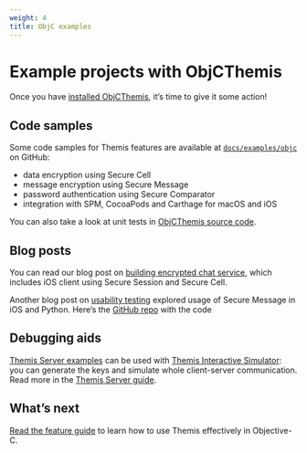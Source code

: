 ```yaml
---
weight: 4
title: ObjC examples
---
```


# Example projects with ObjCThemis

Once you have [installed ObjCThemis](../installation/), it’s time to give it some action!

## Code samples

Some code samples for Themis features are available
at [`docs/examples/objc`](https://github.com/cossacklabs/themis/tree/master/docs/examples/objc)
on GitHub:

  - data encryption using Secure Cell
  - message encryption using Secure Message
  - password authentication using Secure Comparator
  - integration with SPM, CocoaPods and Carthage for macOS and iOS

You can also take a look at unit tests
in [ObjCThemis source code](https://github.com/cossacklabs/themis/tree/master/tests/objcthemis).

## Blog posts

You can read our blog post on [building encrypted chat service](https://www.cossacklabs.com/building-secure-chat),
which includes iOS client using Secure Session and Secure Cell.

Another blog post on [usability testing](https://www.cossacklabs.com/02-usability-testing.html)
explored usage of Secure Message in iOS and Python.
Here’s the [GitHub repo](https://github.com/cossacklabs/themis-ux-testing) with the code

## Debugging aids

[Themis Server examples](https://github.com/cossacklabs/themis/tree/master/docs/examples/Themis-server/Obj-C)
can be used with [Themis Interactive Simulator](/simulator/interactive/):
you can generate the keys and simulate whole client-server communication.
Read more in the [Themis Server guide](/themis/debugging/themis-server/).

## What’s next

[Read the feature guide](../features/)
to learn how to use Themis effectively in Objective-C.
